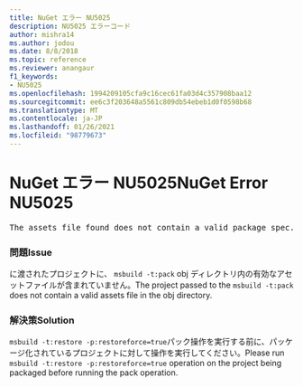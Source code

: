 ```yaml
---
title: NuGet エラー NU5025
description: NU5025 エラーコード
author: mishra14
ms.author: jodou
ms.date: 8/8/2018
ms.topic: reference
ms.reviewer: anangaur
f1_keywords:
- NU5025
ms.openlocfilehash: 1994209105cfa9c16cec61fa03d4c357908baa12
ms.sourcegitcommit: ee6c3f203648a5561c809db54ebeb1d0f0598b68
ms.translationtype: MT
ms.contentlocale: ja-JP
ms.lasthandoff: 01/26/2021
ms.locfileid: "98779673"
---
```

# <a name="nuget-error-nu5025"></a><span data-ttu-id="ba66d-103">NuGet エラー NU5025</span><span class="sxs-lookup"><span data-stu-id="ba66d-103">NuGet Error NU5025</span></span>
<pre>The assets file found does not contain a valid package spec. Try restoring the project again. The location of the assets file is F:\project\obj\project.assets.json.</pre>

### <a name="issue"></a><span data-ttu-id="ba66d-104">問題</span><span class="sxs-lookup"><span data-stu-id="ba66d-104">Issue</span></span>

<span data-ttu-id="ba66d-105">に渡されたプロジェクトに、 `msbuild -t:pack` obj ディレクトリ内の有効なアセットファイルが含まれていません。</span><span class="sxs-lookup"><span data-stu-id="ba66d-105">The project passed to the `msbuild -t:pack` does not contain a valid assets file in the obj directory.</span></span>


### <a name="solution"></a><span data-ttu-id="ba66d-106">解決策</span><span class="sxs-lookup"><span data-stu-id="ba66d-106">Solution</span></span>

<span data-ttu-id="ba66d-107">`msbuild -t:restore -p:restoreforce=true`パック操作を実行する前に、パッケージ化されているプロジェクトに対して操作を実行してください。</span><span class="sxs-lookup"><span data-stu-id="ba66d-107">Please run `msbuild -t:restore -p:restoreforce=true` operation on the project being packaged before running the pack operation.</span></span>

